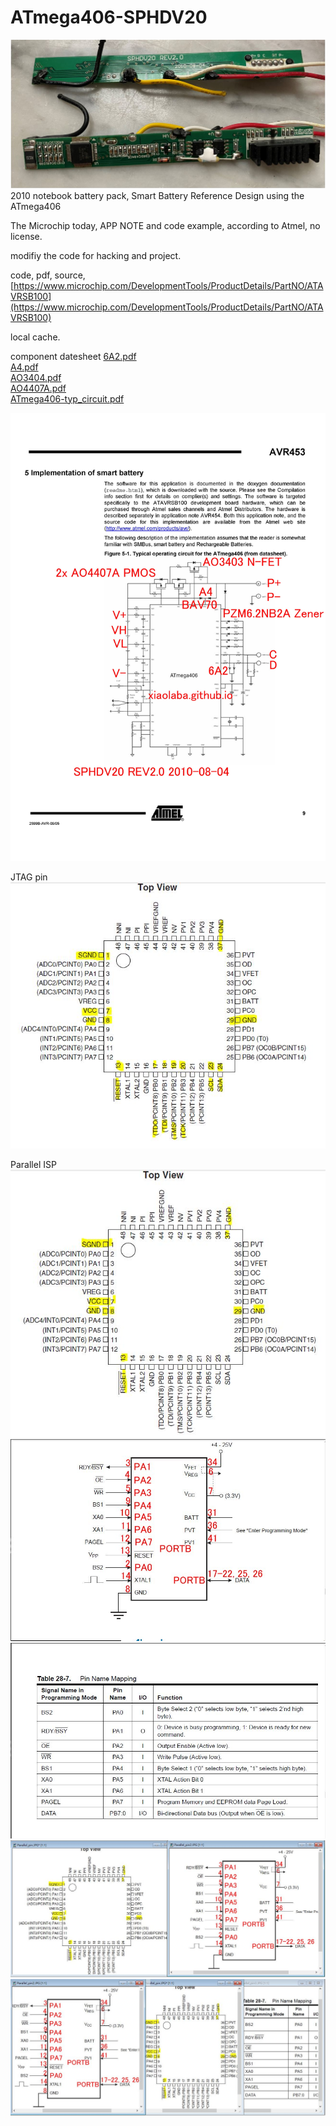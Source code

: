 # ATmega406-SPHDV20

![board.JPG](board.JPG)  
2010 notebook battery pack, Smart Battery Reference Design using the ATmega406

The Microchip today, APP NOTE and code example, according to Atmel, no license.

modifiy the code for hacking and project.

code, pdf, source, [https://www.microchip.com/DevelopmentTools/ProductDetails/PartNO/ATAVRSB100](https://www.microchip.com/DevelopmentTools/ProductDetails/PartNO/ATAVRSB100)

local cache.



component datesheet 
[6A2.pdf](6A2.pdf)  
[A4.pdf](A4.pdf)  
[AO3404.pdf](AO3404.pdf)  
[AO4407A.pdf](AO4407A.pdf)  
[ATmega406-typ_circuit.pdf](ATmega406-typ_circuit.pdf)  



![ATmega406-typ_circuit.jpg](ATmega406-typ_circuit.jpg)  

JTAG pin  
![ATmega406_JTAG_pin.JPG](ATmega406_JTAG_pin.JPG)  

Parallel ISP  
![Parallel_pin1.JPG](Parallel_pin1.JPG)    
![Parallel_pin2.JPG](Parallel_pin2.JPG)  
![Parallel_pin3.JPG](Parallel_pin3.JPG)  
![Parallel_pin4.JPG](Parallel_pin4.JPG)  
![Parallel_pin5.JPG](Parallel_pin5.JPG)  








